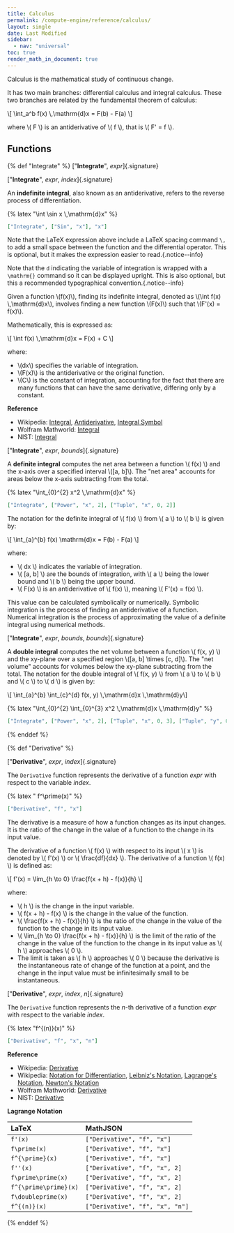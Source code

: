 ```yaml
---
title: Calculus
permalink: /compute-engine/reference/calculus/
layout: single
date: Last Modified
sidebar:
  - nav: "universal"
toc: true
render_math_in_document: true
---
```


Calculus is the mathematical study of continuous change. 

It has two main branches: differential calculus and integral calculus. 
These two branches are related by the fundamental theorem of calculus:

\\[ \\int_a^b f(x) \\,\\mathrm{d}x = F(b) - F(a) \\]

where \\( F \\) is an antiderivative of \\( f \\), that is \\( F' = f \\).


## Functions

{% def "Integrate" %}
[&quot;**Integrate**&quot;, _expr_]{.signature}

[&quot;**Integrate**&quot;, _expr_, _index_]{.signature}

An **indefinite integral**, also known as an antiderivative, refers to the reverse 
process of differentiation. 

{% latex "\\int \\sin x \\,\\mathrm{d}x" %}

```json example
["Integrate", ["Sin", "x"], "x"]
```

Note that the LaTeX expression above include a LaTeX spacing command `\,` to add a
small space between the function and the differential operator. This is
optional, but it makes the expression easier to read.{.notice--info}

Note that the `d` indicating the variable of integration is wrapped with 
a `\mathrm{}` command so it can be displayed upright. This is 
also optional, but this a recommended typographical convention.{.notice--info}



Given a function \\(f(x)\\), finding its indefinite integral, denoted as 
\\(\int f(x) \\,\\mathrm{d}x\\), involves finding a new function 
\\(F(x)\\) such that \\(F'(x) = f(x)\\).

Mathematically, this is expressed as:

\\[ \\int f(x) \\,\\mathrm{d}x = F(x) + C \\]

where:
- \\(dx\\) specifies the variable of integration.
- \\(F(x)\\) is the antiderivative or the original function.
- \\(C\\) is the constant of integration, accounting for the fact that there are 
  many functions that can have the same derivative, differing only by a constant.

<b>Reference</b>
- Wikipedia: [Integral](https://en.wikipedia.org/wiki/Integral), [Antiderivative](https://en.wikipedia.org/wiki/Antiderivative), [Integral Symbol](https://en.wikipedia.org/wiki/Integral_symbol)
- Wolfram Mathworld: [Integral](https://mathworld.wolfram.com/Integral.html)
- NIST: [Integral](https://dlmf.nist.gov/2.1#E1)

[&quot;**Integrate**&quot;, _expr_, _bounds_]{.signature}

A **definite integral** computes the net area between a function \\( f(x) \\) and
the x-axis over a specified interval \\([a, b]\\). The "net area" accounts for 
areas below the x-axis subtracting from the total. 

{% latex "\\int_{0}^{2} x^2 \\,\\mathrm{d}x" %}

```json example
["Integrate", ["Power", "x", 2], ["Tuple", "x", 0, 2]]
```

The notation for the definite integral of \\( f(x) \\) from \\( a \\) to \\( b \\) 
is given by:

\\[ \\int_{a}^{b} f(x) \\mathrm{d}x = F(b) - F(a) \\]

where:
- \\( dx \\) indicates the variable of integration.
- \\( [a, b] \\) are the bounds of integration, with \\( a \\) being the lower bound and \\( b \\) being the upper bound.
- \\( F(x) \\) is an antiderivative of \\( f(x) \\), meaning \\( F'(x) = f(x) \\).

This value can be calculated symbolically or numerically. Symbolic integration
is the process of finding an antiderivative of a function. Numerical integration
is the process of approximating the value of a definite integral using numerical
methods.



[&quot;**Integrate**&quot;, _expr_, _bounds_, _bounds_]{.signature}

A **double integral** computes the net volume between a function \\( f(x, y) \\) 
and the xy-plane over a specified region \\([a, b] \times [c, d]\\). The 
"net volume" accounts for volumes below the xy-plane subtracting from the 
total. The notation for the double integral of \\( f(x, y) \\) from \\( a \\) to 
\\( b \\) and \\( c \\) to \\( d \\) is given by:

\\[ \\int_{a}^{b} \\int_{c}^{d} f(x, y) \\,\\mathrm{d}x \\,\\mathrm{d}y\\]

{% latex "\\int_{0}^{2} \\int_{0}^{3} x^2 \\,\\mathrm{d}x \\,\\mathrm{d}y" %}

```json example
["Integrate", ["Power", "x", 2], ["Tuple", "x", 0, 3], ["Tuple", "y", 0, 2]]
```



{% enddef %} 



{% def "Derivative" %}

[&quot;**Derivative**&quot;, _expr_, _index_]{.signature}

The `Derivative` function represents the derivative of a function _expr_ with respect to
the variable _index_.

{% latex " f^\\prime(x)" %}

```json example
["Derivative", "f", "x"]
```

The derivative is a measure of how a function changes as its input changes. It is the ratio of the change in the value of a function to the change in its input value. 

The derivative of a function \\( f(x) \\) with respect to its input \\( x \\) is denoted by \\( f'(x) \\) or \\( \\frac{df}{dx} \\). The derivative of a function \\( f(x) \\) is defined as:

\\[
f'(x) = \lim_{h \to 0} \frac{f(x + h) - f(x)}{h}
\\]

where:
- \\( h \\) is the change in the input variable.
- \\( f(x + h) - f(x) \\) is the change in the value of the function.
- \\( \frac{f(x + h) - f(x)}{h} \\) is the ratio of the change in the value of the function to the change in its input value.
- \\( \lim_{h \to 0} \frac{f(x + h) - f(x)}{h} \\) is the limit of the ratio of the change in the value of the function to the change in its input value as \\( h \\) approaches \\( 0 \\).
- The limit is taken as \\( h \\) approaches \\( 0 \\) because the derivative is the instantaneous rate of change of the function at a point, and the change in the input value must be infinitesimally small to be instantaneous.

[&quot;**Derivative**&quot;, _expr_, _index_, _n_]{.signature}

The `Derivative` function represents the _n_-th derivative of a function _expr_ with
respect to the variable _index_.

{% latex "f^{(n)}(x)" %}


```json example
["Derivative", "f", "x", "n"]
```

<b>Reference</b>
- Wikipedia: [Derivative](https://en.wikipedia.org/wiki/Derivative)
- Wikipedia: [Notation for Differentiation](https://en.wikipedia.org/wiki/Notation_for_differentiation), [Leibniz's Notation](https://en.wikipedia.org/wiki/Leibniz%27s_notation), [Lagrange's Notation](https://en.wikipedia.org/wiki/Lagrange%27s_notation),  [Newton's Notation](https://en.wikipedia.org/wiki/Newton%27s_notation)
- Wolfram Mathworld: [Derivative](https://mathworld.wolfram.com/Derivative.html)
- NIST: [Derivative](https://dlmf.nist.gov/2.1#E1)

<b>Lagrange Notation</b>

| LaTeX                 | MathJSON          |
| :-------------------- | :---------------- |
| `f'(x)`               | `["Derivative", "f", "x"]` |
| `f\prime(x)`          | `["Derivative", "f", "x"]` |
| `f^{\prime}(x)`       |   `["Derivative", "f", "x"]` |
| `f''(x)`              | `["Derivative", "f", "x", 2]` |
| `f\prime\prime(x)`    | `["Derivative", "f", "x", 2]` |
| `f^{\prime\prime}(x)` | `["Derivative", "f", "x", 2]` |
| `f\doubleprime(x)` |  `["Derivative", "f", "x", 2]` |
| `f^{(n)}(x)` |  `["Derivative", "f", "x", "n"]` |



{% enddef %} 

